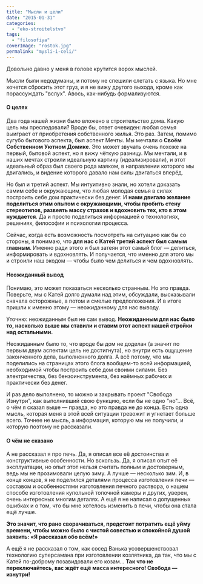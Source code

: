 ```yaml
---
title: "Мысли и цели"
date: "2015-01-31"
categories: 
  - "eko-stroitelstvo"
tags: 
  - "filosofiya"
coverImage: "rostok.jpg"
permalink: "mysli-i-celi/"
---
```


Довольно давно у меня в голове крутится ворох мыслей.

Мысли были недодуманы, и потому не спешили слетать с языка. Но мне хочется сбросить этот груз, и я не вижу другого выхода, кроме как порассуждать "вслух". Авось, как-нибудь формализуются.

#### О целях

Два года нашей жизни было вложено в строительство дома. Какую цель мы преследовали? Вроде бы, ответ очевиден: любая семья выиграет от приобретения собственного жилья. Это раз. Затем, помимо сугубо бытового аспекта, был аспект Мечты. Мы мечтали о **Своём Собственном Уютном Домике**. Это может звучать очень похоже на первый, бытовой аспект, но я вижу чёткую разницу. Мы мечтали, и в наших мечтах строили идеальную картину (идеализировали), и этот идеальный образ был своего рода маяком, в направлении которого мы двигались, и видение которого давало нам силы двигаться вперёд.

Но был и третий аспект. Мы интуитивно знали, но хотели доказать самим себе и окружающим, что любая молодая семья в силах построить себе дом практически без денег. И **нами двигало желание поделиться этим опытом с окружающими, чтобы пробить стену стереотипов, развеять массу страхов и вдохновить тех, кто в этом нуждается**. Да и просто поделиться информацией о технологиях, решениях, философии и психологии процесса.

Сейчас, когда есть возможность посмотреть на ситуацию как бы со стороны, я понимаю, что **для нас с Катей третий аспект был самым главным**. Именно ради этого и был затеян этот самый блог — делиться, информировать и вдохновлять. И получается, что именно для этого мы и строили наш экодом — чтобы было чем делиться и чем вдохновлять.

#### Неожиданный вывод

Понимаю, это может показаться несколько странным. Но это правда. Поверьте, мы с Катей долго думали над этим, обсуждали, высказывали сначала осторожные, а потом и смелые предположения. И в итоге пришли к именно этому — неожиданному для нас выводу.

Уточню: неожиданным был не сам вывод. **Неожиданным для нас было то, насколько выше мы ставили и ставим этот аспект нашей стройки над остальными.**

Неожиданным было то, что вроде бы дом не доделан (а значит по первым двум аспектам цель не достигнута), но внутри есть ощущение законченного дела, выполненного долга. А всё потому, что мы поделились на страницах этого блога вообщем-то всей информацией, необходимой чтобы построить себе дом своими силами. Без электричества, без бензоинструмента, без наёмных рабочих и практически без денег.

И раз дело выполнено, то можно и закрывать проект "Свобода Изнутри", как выполнивший свою функцию, если бы не одно "но"... Всё, о чём я сказал выше — правда, но это правда не до конца. Есть одна мысль, которая меня в этой всей ситуации тревожит и угнетает больше всего. Точнее не мысль, а информация, которую мы не получили, и которую поэтому не рассказали.

#### О чём не сказано

А не рассказал я про печь. Да, я описал все её достоинства и конструктивные особенности. Но вскользь. Да, я описал опыт её эксплуатации, но опыт этот нельзя считать полным и достоверным, ведь мы не прозимовали целую зиму. А лучше — несколько зим. И, в конце концов, я не поделился деталями процесса изготовления печи — составом и особенностями изготовления печного раствора, о нашем способе изготовления купольной топочной камеры и других, уверен, очень интересных многим деталях. А ещё я не написал о допущенных ошибках и о том, что бы мне хотелось изменить в печи, чтобы она стала ещё лучше.

**Это значит, что рано сворачиваться, предстоит потратить ещё уйму времени, чтобы можно было с чистой совестью и спокойной душой заявить: «Я рассказал обо всём!»**

А ещё я не рассказал о том, как сосед Ванька усовершенствовал технологию суперсамана при изготовлении козлятника, да так, что мы с Катей по-доброму позавидовали его козам... **Так что не переключайтесь, вас ждёт ещё масса интересного! Свобода — изнутри!**
